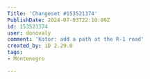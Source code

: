 ```yaml
---
Title: 'Changeset #153521374'
PublishDate: 2024-07-03T22:10:09Z
id: 153521374
user: donovaly
comment: 'Kotor: add a path at the R-1 road'
created_by: iD 2.29.0
tags:
- Montenegro

---
```

